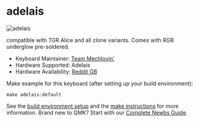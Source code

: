# adelais

![adelais](https://i.imgur.com/6U1IfZe.png)

compatible with TGR Alice and all clone variants. Comes with RGB underglow pre-soldered.

* Keyboard Maintainer: [Team Mechlovin'](https://github.com/mechlovin)
* Hardware Supported: Adelais
* Hardware Availability: [Reddit GB](https://www.reddit.com/r/mechmarket/comments/fr7smq/gb_team_mechlovin_adelais_tgr_alice_clones/)

Make example for this keyboard (after setting up your build environment):

    make adelais:default

See the [build environment setup](https://docs.qmk.fm/#/getting_started_build_tools) and the [make instructions](https://docs.qmk.fm/#/getting_started_make_guide) for more information. Brand new to QMK? Start with our [Complete Newbs Guide](https://docs.qmk.fm/#/newbs).
